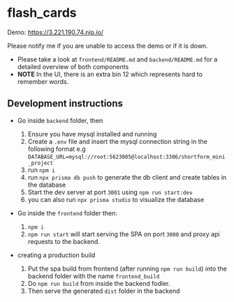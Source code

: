 # flash_cards

Demo: https://3.221.190.74.nip.io/

Please notify me if you are unable to access the demo or if it is down. 

- Please take a look at `frontend/README.md` and `backend/README.md` for a detailed overview of both components
- **NOTE** In the UI, there is an extra bin 12 which represents hard to remember words.

## Development instructions

- Go inside `backend` folder, then
  1. Ensure you have mysql installed and running
  2. Create a `.env` file and insert the mysql connection string in the following format e.g `DATABASE_URL=mysql://root:5623005@localhost:3306/shortform_mini_project`
  3. run `npm i`
  4. run `npx prisma db push` to generate the db client and create tables in the database
  5. Start the dev server at port `3001` using `npm run start:dev`
  6. you can also run `npx prisma studio` to visualize the database

- Go inside the `frontend` folder then:
  1. `npm i`
  2. `npm run start` will start serving the SPA on port `3000` and proxy api requests to the backend.

- creating a production build
  1. Put the spa build from frontend (after running `npm run build`) into the backend folder with the name `frontend_build`
  2. Do `npm run build` from inside the backend fodler.
  3. Then serve the generated `dist` folder in the backend


